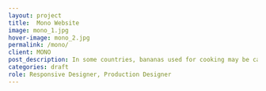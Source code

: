 ```yaml
---
layout: project
title:  Mono Website
image: mono_1.jpg
hover-image: mono_2.jpg
permalink: /mono/
client: MONO
post_description: In some countries, bananas used for cooking may be called "plantains", distinguishing them from dessert bananas. The fruit is variable in size, color, and firmness, but is usually elongated and curved, with soft flesh rich in starch covered with a rind, which may be green, yellow, red, purple, or brown when ripe.
categories: draft
role: Responsive Designer, Production Designer
---
```

